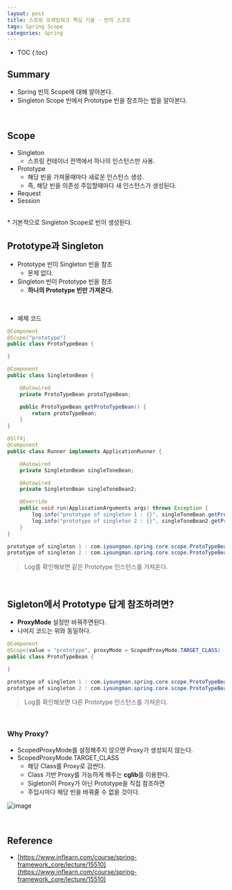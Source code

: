 ```yaml
---
layout: post
title: 스프링 프레임워크 핵심 기술 - 빈의 스코프
tags: Spring Scope
categories: Spring
---
```


* TOC
{:toc}

## Summary
* Spring 빈의 Scope에 대해 알아본다. 
* Singleton Scope 빈에서 Prototype 빈을 참조하는 법을 알아본다.

<!--more-->
  
<br>  

## Scope  
* Singleton
    * 스프링 컨테이너 전역에서 하나의 인스턴스만 사용.  
* Prototype
    * 해당 빈을 가져올때마다 새로운 인스턴스 생성.
    * 즉, 해당 빈을 의존성 주입할때마다 새 인스턴스가 생성된다.
* Request
* Session  
<br>
* 기본적으로 Singleton Scope로 빈이 생성된다.  

<br>

## Prototype과 Singleton
* Prototype 빈이 Singleton 빈을 참조
    * 문제 없다.
* Singleton 빈이 Prototype 빈을 참조
    * **하나의 Prototype 빈만 가져온다.**  

<br>  

* 예제 코드  

```java
@Component
@Scope("prototype")
public class ProtoTypeBean {

}

@Component
public class SingletonBean {

    @Autowired
    private ProtoTypeBean protoTypeBean;

    public ProtoTypeBean getProtoTypeBean() {
        return protoTypeBean;
    }
}

@Slf4j
@Component
public class Runner implements ApplicationRunner {

    @Autowired
    private SingletonBean singleToneBean;

    @Autowired
    private SingletonBean singleToneBean2;

    @Override
    public void run(ApplicationArguments args) throws Exception {
        log.info("prototype of singleton 1 : {}", singleToneBean.getProtoTypeBean());
        log.info("prototype of singleton 2 : {}", singleToneBean2.getProtoTypeBean());
    }
}
```

```java
prototype of singleton 1 : com.iyoungman.spring.core.scope.ProtoTypeBean@17ba57f0
prototype of singleton 2 : com.iyoungman.spring.core.scope.ProtoTypeBean@17ba57f0
```

> Log를 확인해보면 같은 Prototype 인스턴스를 가져온다.

<br>

## Sigleton에서 Prototype 답게 참조하려면?  
* **ProxyMode** 설정만 바꿔주면된다.
* 나머지 코드는 위와 동일하다.

```java
@Component
@Scope(value = "prototype", proxyMode = ScopedProxyMode.TARGET_CLASS)
public class ProtoTypeBean {

}
```

```java
prototype of singleton 1 : com.iyoungman.spring.core.scope.ProtoTypeBean@53ed80d3
prototype of singleton 2 : com.iyoungman.spring.core.scope.ProtoTypeBean@48e8c32a
```

> Log를 확인해보면 다른 Prototype 인스턴스를 가져온다.


<br>  

### Why Proxy?
* ScopedProxyMode를 설정해주지 않으면 Proxy가 생성되지 않는다.
* ScopedProxyMode.TARGET_CLASS
    * 해당 Class를 Proxy로 감싼다.
    * Class 기반 Proxy를 가능하게 해주는 **cglib**를 이용한다.
    * Sigleton이 Proxy가 아닌 Prototype을 직접 참조하면
    * 주입시마다 해당 빈을 바꿔줄 수 없을 것이다.  
  
![image](https://user-images.githubusercontent.com/25604495/82722857-51250780-9d05-11ea-86e0-942202e5a596.png)  

<br>  

## Reference
* [https://www.inflearn.com/course/spring-framework_core/lecture/15510](https://www.inflearn.com/course/spring-framework_core/lecture/15510)
